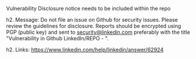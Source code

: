 Vulnerability Disclosure notice needs to be included within the repo

h2. Message:
Do not file an issue on Github for security issues. Please review the guidelines for disclosure. Reports should be encrypted using PGP (public key) and sent to security@linkedin.com preferably with the title "Vulnerability in Github LinkedIn/REPO - <short summary>".

h2. Links:
https://www.linkedin.com/help/linkedin/answer/62924
